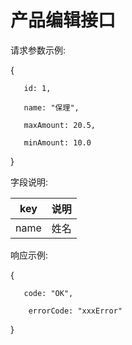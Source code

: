 # 产品编辑接口

请求参数示例:

{

```
   id: 1,

   name: "保理",

   maxAmount: 20.5,

   minAmount: 10.0  
```

}

字段说明:

| key | 说明 |
| --- | --- |
| name | 姓名 |

响应示例:

{

```
   code: "OK",

    errorCode: "xxxError"
```

}

